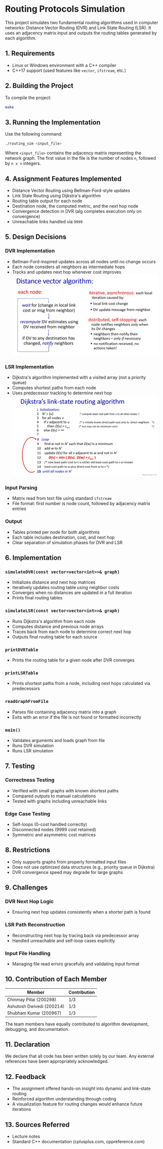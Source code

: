 # Routing Protocols Simulation

This project simulates two fundamental routing algorithms used in computer networks:
Distance Vector Routing (DVR) and Link State Routing (LSR). It uses an adjacency matrix input
and outputs the routing tables generated by each algorithm.

## 1. Requirements

- Linux or Windows environment with a C++ compiler
- C++17 support (used features like `vector`, `ifstream`, etc.)

## 2. Building the Project

To compile the project:

```bash
make
```

## 3. Running the Implementation

Use the following command:

```bash
./routing_sim <input_file>
```

Where `<input_file>` contains the adjacency matrix representing the network graph. The first
value in the file is the number of nodes `n`, followed by `n x n` integers.

## 4. Assignment Features Implemented

- Distance Vector Routing using Bellman-Ford-style updates
- Link State Routing using Dijkstra's algorithm
- Routing table output for each node
- Destination node, the computed metric, and the next hop node
- Convergence detection in DVR (alg completes execution only on convergence)
- Unreachable links handled via `9999`

## 5. Design Decisions

### DVR Implementation

- Bellman-Ford-inspired updates across all nodes until no change occurs
- Each node considers all neighbors as intermediate hops
- Tracks and updates next hop whenever cost improves
![DVR](images/DVR.png)

### LSR Implementation

- Dijkstra's algorithm implemented with a visited array (not a priority queue)
- Computes shortest paths from each node
- Uses predecessor tracking to determine next hop
![LSR](images/LSR.png)

### Input Parsing

- Matrix read from text file using standard `ifstream`
- File format: first number is node count, followed by adjacency matrix entries

### Output

- Tables printed per node for both algorithms
- Each table includes destination, cost, and next hop
- Clear separation of simulation phases for DVR and LSR

## 6. Implementation

### `simulateDVR(const vector<vector<int>>& graph)`

- Initializes distance and next hop matrices
- Iteratively updates routing table using neighbor costs
- Converges when no distances are updated in a full iteration
- Prints final routing tables

### `simulateLSR(const vector<vector<int>>& graph)`

- Runs Dijkstra's algorithm from each node
- Computes distance and previous node arrays
- Traces back from each node to determine correct next hop
- Outputs final routing table for each source

### `printDVRTable`

- Prints the routing table for a given node after DVR converges

### `printLSRTable`

- Prints shortest paths from a node, including next hops calculated via predecessors

### `readGraphFromFile`

- Parses file containing adjacency matrix into a graph
- Exits with an error if the file is not found or formatted incorrectly

### `main()`

- Validates arguments and loads graph from file
- Runs DVR simulation
- Runs LSR simulation

## 7. Testing

### Correctness Testing

- Verified with small graphs with known shortest paths
- Compared outputs to manual calculations
- Tested with graphs including unreachable links

### Edge Case Testing

- Self-loops (0-cost handled correctly)
- Disconnected nodes (9999 cost retained)
- Symmetric and asymmetric cost matrices

## 8. Restrictions

- Only supports graphs from properly formatted input files
- Does not use optimized data structures (e.g., priority queue in Dijkstra)
- DVR convergence speed may degrade for large graphs

## 9. Challenges

### DVR Next Hop Logic

- Ensuring next hop updates consistently when a shorter path is found

### LSR Path Reconstruction

- Reconstructing next hop by tracing back via predecessor array
- Handled unreachable and self-loop cases explicitly

### Input File Handling

- Managing file read errors gracefully and validating input format

## 10. Contribution of Each Member

| Member                    | Contribution |
| ------------------------- | ------------ |
| Chinmay Pillai (200298)   | 1/3          |
| Ashutosh Dwivedi (200214) | 1/3          |
| Shubham Kumar (200967)    | 1/3          |

The team members have equally contributed to algorithm development, debugging, and documentation.

## 11. Declaration

We declare that all code has been written solely by our team. Any external references have been
appropriately acknowledged.

## 12. Feedback

- The assignment offered hands-on insight into dynamic and link-state routing
- Reinforced algorithm understanding through coding
- A visualization feature for routing changes would enhance future iterations

## 13. Sources Referred

- Lecture notes
- Standard C++ documentation (cplusplus.com, cppreference.com)

